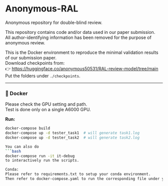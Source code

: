  # Anonymous-RAL

Anonymous repository for double-blind review.  

This repository contains code and/or data used in our paper submission.  
All author-identifying information has been removed for the purpose of anonymous review.  

This is the Docker environment to reproduce the minimal validation results of our submission paper.  
Download checkpoints from:  
👉 https://huggingface.co/anonymous50531/RAL-review-model/tree/main  
Put the folders under `./checkpoints`.  

---

### 🐳 Docker

Please check the GPU setting and path.  
Test is done only on a single A6000 GPU.  

**Run:**
```bash
docker-compose build
docker-compose up -d tester_task1  # will generate task1.log
docker-compose up -d tester_task2  # will generate task2.log

You can also do
```bash
docker-compose run -it it-debug 
to interactively run the scripts.

Conda:
Please refer to requirements.txt to setup your conda environment.
Then refer to docker-compose.yaml to run the corresponding file under your conda environment.




